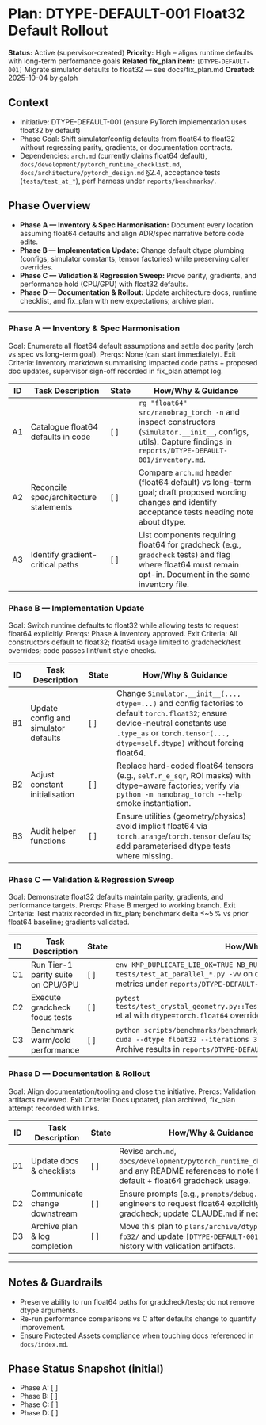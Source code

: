 # Plan: DTYPE-DEFAULT-001 Float32 Default Rollout

**Status:** Active (supervisor-created)
**Priority:** High – aligns runtime defaults with long-term performance goals
**Related fix_plan item:** `[DTYPE-DEFAULT-001]` Migrate simulator defaults to float32 — see docs/fix_plan.md
**Created:** 2025-10-04 by galph

## Context
- Initiative: DTYPE-DEFAULT-001 (ensure PyTorch implementation uses float32 by default)
- Phase Goal: Shift simulator/config defaults from float64 to float32 without regressing parity, gradients, or documentation contracts.
- Dependencies: `arch.md` (currently claims float64 default), `docs/development/pytorch_runtime_checklist.md`, `docs/architecture/pytorch_design.md` §2.4, acceptance tests (`tests/test_at_*`), perf harness under `reports/benchmarks/`.

## Phase Overview
- **Phase A — Inventory & Spec Harmonisation:** Document every location assuming float64 defaults and align ADR/spec narrative before code edits.
- **Phase B — Implementation Update:** Change default dtype plumbing (configs, simulator constants, tensor factories) while preserving caller overrides.
- **Phase C — Validation & Regression Sweep:** Prove parity, gradients, and performance hold (CPU/GPU) with float32 defaults.
- **Phase D — Documentation & Rollout:** Update architecture docs, runtime checklist, and fix_plan with new expectations; archive plan.

---

### Phase A — Inventory & Spec Harmonisation
Goal: Enumerate all float64 default assumptions and settle doc parity (arch vs spec vs long-term goal).
Prerqs: None (can start immediately).
Exit Criteria: Inventory markdown summarising impacted code paths + proposed doc updates, supervisor sign-off recorded in fix_plan attempt log.

| ID | Task Description | State | How/Why & Guidance |
| --- | --- | --- | --- |
| A1 | Catalogue float64 defaults in code | [ ] | `rg "float64" src/nanobrag_torch -n` and inspect constructors (`Simulator.__init__`, configs, utils). Capture findings in `reports/DTYPE-DEFAULT-001/inventory.md`. |
| A2 | Reconcile spec/architecture statements | [ ] | Compare `arch.md` header (float64 default) vs long-term goal; draft proposed wording changes and identify acceptance tests needing note about dtype. |
| A3 | Identify gradient-critical paths | [ ] | List components requiring float64 for gradcheck (e.g., `gradcheck` tests) and flag where float64 must remain opt-in. Document in the same inventory file. |

### Phase B — Implementation Update
Goal: Switch runtime defaults to float32 while allowing tests to request float64 explicitly.
Prerqs: Phase A inventory approved.
Exit Criteria: All constructors default to float32; float64 usage limited to gradcheck/test overrides; code passes lint/unit style checks.

| ID | Task Description | State | How/Why & Guidance |
| --- | --- | --- | --- |
| B1 | Update config and simulator defaults | [ ] | Change `Simulator.__init__(..., dtype=...)` and config factories to default `torch.float32`; ensure device-neutral constants use `.type_as` or `torch.tensor(..., dtype=self.dtype)` without forcing float64. |
| B2 | Adjust constant initialisation | [ ] | Replace hard-coded float64 tensors (e.g., `self.r_e_sqr`, ROI masks) with dtype-aware factories; verify via `python -m nanobrag_torch --help` smoke instantiation. |
| B3 | Audit helper functions | [ ] | Ensure utilities (geometry/physics) avoid implicit float64 via `torch.arange`/`torch.tensor` defaults; add parameterised dtype tests where missing. |

### Phase C — Validation & Regression Sweep
Goal: Demonstrate float32 defaults maintain parity, gradients, and performance targets.
Prerqs: Phase B merged to working branch.
Exit Criteria: Test matrix recorded in fix_plan; benchmark delta ≤~5 % vs prior float64 baseline; gradients validated.

| ID | Task Description | State | How/Why & Guidance |
| --- | --- | --- | --- |
| C1 | Run Tier-1 parity suite on CPU/GPU | [ ] | `env KMP_DUPLICATE_LIB_OK=TRUE NB_RUN_PARALLEL=1 pytest tests/test_at_parallel_*.py -vv` on cpu + cuda (when available); capture metrics under `reports/DTYPE-DEFAULT-001/parity_<device>.json`. |
| C2 | Execute gradcheck focus tests | [ ] | `pytest tests/test_crystal_geometry.py::TestMetricDuality::test_metric_duality_grad` et al with `dtype=torch.float64` overrides to ensure float64 path still viable. |
| C3 | Benchmark warm/cold performance | [ ] | `python scripts/benchmarks/benchmark_detailed.py --sizes 256,512 --device cuda --dtype float32 --iterations 3` and compare against historical reports. Archive results in `reports/DTYPE-DEFAULT-001/benchmarks/`. |

### Phase D — Documentation & Rollout
Goal: Align documentation/tooling and close the initiative.
Prerqs: Validation artifacts reviewed.
Exit Criteria: Docs updated, plan archived, fix_plan attempt recorded with links.

| ID | Task Description | State | How/Why & Guidance |
| --- | --- | --- | --- |
| D1 | Update docs & checklists | [ ] | Revise `arch.md`, `docs/development/pytorch_runtime_checklist.md`, and any README references to note float32 default + float64 gradcheck usage. |
| D2 | Communicate change downstream | [ ] | Ensure prompts (e.g., `prompts/debug.md`) remind engineers to request float64 explicitly for gradcheck; update CLAUDE.md if necessary. |
| D3 | Archive plan & log completion | [ ] | Move this plan to `plans/archive/dtype-default-fp32/` and update `[DTYPE-DEFAULT-001]` attempts history with validation artifacts. |

---

## Notes & Guardrails
- Preserve ability to run float64 paths for gradcheck/tests; do not remove dtype arguments.
- Re-run performance comparisons vs C after defaults change to quantify improvement.
- Ensure Protected Assets compliance when touching docs referenced in `docs/index.md`.

## Phase Status Snapshot (initial)
- Phase A: [ ]
- Phase B: [ ]
- Phase C: [ ]
- Phase D: [ ]
